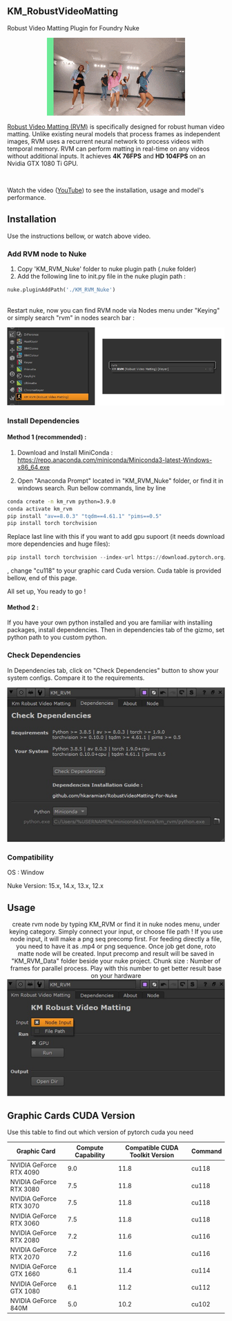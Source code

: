 ## KM_RobustVideoMatting
Robust Video Matting Plugin for Foundry Nuke

<p align="center">
    <a href="https://youtu.be/Jvzltozpbpk">
        <img src="documentation/images/showreel.gif">
    </a>
</p>

[Robust Video Matting (RVM)](https://github.com/PeterL1n/RobustVideoMatting)  is specifically designed for robust human video matting. Unlike existing neural models that process frames as independent images, RVM uses a recurrent neural network to process videos with temporal memory. RVM can perform matting in real-time on any videos without additional inputs. It achieves **4K 76FPS** and **HD 104FPS** on an Nvidia GTX 1080 Ti GPU.

<br>

Watch the video ([YouTube](https://youtu.be/Jvzltozpbpk))  to see the installation, usage and model's performance. 


## Installation

Use the instructions bellow, or watch above video. 

### Add RVM node to Nuke
1. Copy 'KM_RVM_Nuke' folder to nuke plugin path (.nuke folder)
2. Add the following line to init.py file in the nuke plugin path :
```python
nuke.pluginAddPath('./KM_RVM_Nuke')
```
<br>
Restart nuke, now you can find RVM node via Nodes menu under "Keying" or simply search "rvm" in nodes search bar :
<p align="center">
<img src="documentation/images/menu.png">
 </p>

### Install Dependencies
#### Method 1 (recommended) :
1. Download and Install MiniConda : 
https://repo.anaconda.com/miniconda/Miniconda3-latest-Windows-x86_64.exe

2. Open "Anaconda Prompt" located in "KM_RVM_Nuke" folder, or find it in windows search.
Run bellow commands, line by line
```sh
conda create -n km_rvm python=3.9.0
conda activate km_rvm
pip install "av==8.0.3" "tqdm==4.61.1" "pims==0.5"
pip install torch torchvision
```
Replace last line with this if you want to add gpu supoort (it needs download more dependencies and huge files): 
```python
pip install torch torchvision --index-url https://download.pytorch.org/whl/cu118
```
, change "cu118" to your graphic card Cuda version. Cuda table is provided bellow, end of this page.  

All set up, You ready to go ! 



#### Method 2  :
If you have your own python installed and you are familiar with installing packages,  install dependencies. Then in dependencies tab of the gizmo, set python path to you custom python. 



### Check Dependencies
In Dependencies tab, click on "Check Dependencies" button to show your system configs. Compare it to the requirements.  
<p align="center">
 <img src="documentation/images/Dependencies_tab.jpg">
 </p>


### Compatibility
OS : Window

Nuke Version: 15.x, 14.x, 13.x, 12.x 


## Usage

<p align="center">
create rvm node by typing KM_RVM or find it in nuke nodes menu, under keying category. 
Simply connect your input, or choose file path ! 
If you use node input, it will make a png seq precomp first. 
For feeding directly a file, you need to have it as .mp4 or png sequence.
Once job get done, roto matte node will be created. Input precomp and result will be saved in "KM_RVM_Data" folder beside your nuke project. 
Chunk size : Number of frames for parallel process. Play with this number to get better result base on your hardware

<img src="documentation/images/KM_RVM.jpg">


## Graphic Cards CUDA Version
Use this table to find out which version of pytorch cuda you need 

| Graphic Card | Compute Capability | Compatible CUDA Toolkit Version | Command
|---|---|---|---|
| NVIDIA GeForce RTX 4090 | 9.0 | 11.8 | cu118 |
| NVIDIA GeForce RTX 3080 | 7.5 | 11.8 | cu118 |
| NVIDIA GeForce RTX 3070 | 7.5 | 11.8 | cu118 |
| NVIDIA GeForce RTX 3060 | 7.5 | 11.8 | cu118 |
| NVIDIA GeForce RTX 2080 | 7.2 | 11.6 | cu116 |
| NVIDIA GeForce RTX 2070 | 7.2 | 11.6 | cu116 |
| NVIDIA GeForce GTX 1660 | 6.1 | 11.4 | cu114 |
| NVIDIA GeForce GTX 1080 | 6.1 | 11.2 | cu112 |
| NVIDIA GeForce 840M | 5.0 | 10.2 | cu102 |
 



